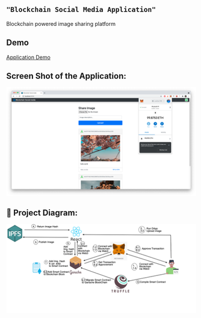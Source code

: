 ## ```"Blockchain Social Media Application"```

Blockchain powered image sharing platform

## Demo 
[Application Demo](https://youtu.be/a7eV0H2uFTg)

## Screen Shot of the Application:

![ScreenShot](Screen.png)

## 🔧 Project Diagram:

![Project Diagram](BlockchainSMDig.png)
